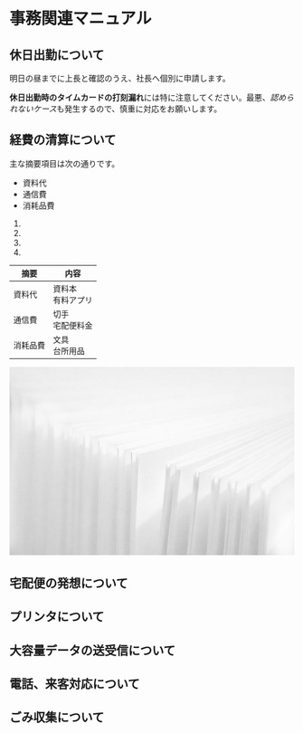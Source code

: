 # 事務関連マニュアル
## 休日出勤について
明日の昼までに上長と確認のうえ、社長へ個別に申請します。

**休日出勤時のタイムカードの打刻漏れ**には特に注意してください。最悪、*認められないケース*も発生するので、慎重に対応をお願いします。
## 経費の清算について
主な摘要項目は次の通りです。
- 資料代
- 通信費
- 消耗品費
1.
1.
1.
8.
|摘要 |内容
|--|--
|資料代|資料本<br>有料アプリ
|通信費|切手<br>宅配便料金
|消耗品費|文具<br>台所用品

![切手代](img/sample01.jpg)

## 宅配便の発想について
## プリンタについて
## 大容量データの送受信について
## 電話、来客対応について
## ごみ収集について
## 
